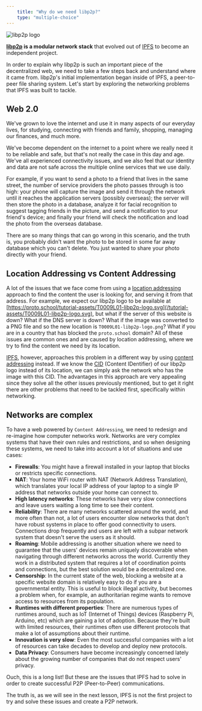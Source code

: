 ```yaml
---
    title: "Why do we need libp2p?"
    type: "multiple-choice"
---
```


<div class="flex justify-center items-start mt4 mb4">
    <img class="w-34-ns w-75" src="/tutorial-assets/T0009L01-libp2p-logo.svg" alt="libp2p logo" />
</div>

**[libp2p](https://libp2p.io) is a modular network stack** that evolved out of [IPFS](https://ipfs.io) to become an independent project.

In order to explain why libp2p is such an important piece of the decentralized web, we need to take a few steps back and understand where it came from. libp2p's initial implementation began inside of IPFS, a peer-to-peer file sharing system. Let's start by exploring the networking problems that IPFS was built to tackle.

## Web 2.0

We've grown to love the internet and use it in many aspects of our everyday lives, for studying, connecting with friends and family, shopping, managing our finances, and much more.

We've become dependent on the internet to a point where we really need it to be reliable and safe, but that's not really the case in this day and age. We've all experienced connectivity issues, and we also feel that our identity and data are not safe across the multiple online services that we use daily.

For example, if you want to send a photo to a friend that lives in the same street, the number of service providers the photo passes through is too high: your phone will capture the image and send it through the network until it reaches the application servers (possibly overseas); the server will then store the photo in a database, analyze it for facial recognition to suggest tagging friends in the picture, and send a notification to your friend's device; and finally your friend will check the notification and load the photo from the overseas database.

There are so many things that can go wrong in this scenario, and the truth is, you probably didn't want the photo to be stored in some far away database which you can't delete. You just wanted to share your photo directly with your friend.

## Location Addressing vs Content Addressing

A lot of the issues that we face come from using a [location addressing](/content-addressing/02) approach to find the content the user is looking for, and serving it from that address. For example, we expect our libp2p logo to be available at [https://proto.school/tutorial-assets/T0009L01-libp2p-logo.svg](/tutorial-assets/T0009L01-libp2p-logo.svg), but what if the server of this website is down? What if the DNS server is down? What if the image was converted to a PNG file and so the new location is `T0009L01-libp2p-logo.png`? What if you are in a country that has blocked the `proto.school` domain?
All of these issues are common ones and are caused by location addressing, where we try to find the content we need by its location.

[IPFS](https://ipfs.io), however, approaches this problem in a different way by using [content addressing](/content-addressing/03) instead. If we know the [CID](/anatomy-of-a-cid) (Content IDentifier) of our libp2p logo instead of its location, we can simply ask the network who has the image with this CID.
The advantages in this approach are very appealing since they solve all the other issues previously mentioned, but to get it right there are other problems that need to be tackled first, specifically within networking.

## Networks are complex

To have a web powered by `Content Addressing`, we need to redesign and re-imagine how computer networks work.
Networks are very complex systems that have their own rules and restrictions, and so when designing these systems, we need to take into account a lot of situations and use cases:

- **Firewalls**: You might have a firewall installed in your laptop that blocks or restricts specific connections.
- **NAT**: Your home WiFi router with NAT (Network Address Translation), which translates your local IP address of your laptop to a single IP address that networks outside your home can connect to.
- **High latency networks**: These networks have very slow connections and leave users waiting a long time to see their content.
- **Reliability**: There are many networks scattered around the world, and more often than not, a lot of users encounter slow networks that don't have robust systems in place to offer good connectivity to users. Connections drop frequently and users are left with a subpar network system that doesn't serve the users as it should.
- **Roaming**: Mobile addressing is another situation where we need to guarantee that the users' devices remain uniquely discoverable when navigating through different networks across the world. Currently they work in a distributed system that requires a lot of coordination points and connections, but the best solution would be a decentralized one.
- **Censorship**: In the current state of the web, blocking a website at a specific website domain is relatively easy to do if you are a governmental entity. This is useful to block illegal activity, but becomes a problem when, for example, an authoritarian regime wants to remove access to resources from its population.
- **Runtimes with different properties**: There are numerous types of runtimes around, such as IoT (Internet of Things) devices (Raspberry Pi, Arduino, etc) which are gaining a lot of adoption. Because they're built with limited resources, their runtimes often use different protocols that make a lot of assumptions about their runtime.
- **Innovation is very slow**: Even the most successful companies with a lot of resources can take decades to develop and deploy new protocols.
- **Data Privacy**: Consumers have become increasingly concerned lately about the growing number of companies that do not respect users' privacy.

Ouch, this is a long list!
But these are the issues that IPFS had to solve in order to create successful P2P (Peer-to-Peer) communications.

The truth is, as we will see in the next lesson, IPFS is not the first project to try and solve these issues and create a P2P network.
